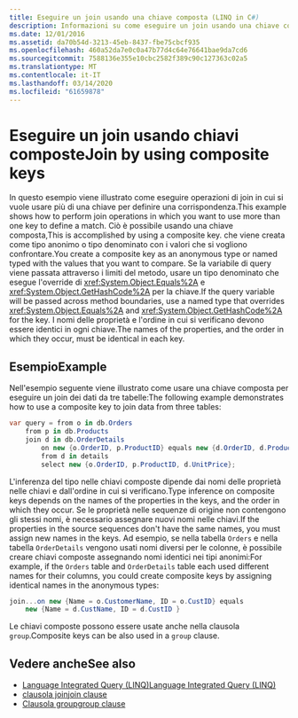 ```yaml
---
title: Eseguire un join usando una chiave composta (LINQ in C#)
description: Informazioni su come eseguire un join usando una chiave composta in LINQ.
ms.date: 12/01/2016
ms.assetid: da70b54d-3213-45eb-8437-fbe75cbcf935
ms.openlocfilehash: 460a52da7e0c0a47b77d4c64e76641bae9da7cd6
ms.sourcegitcommit: 7588136e355e10cbc2582f389c90c127363c02a5
ms.translationtype: MT
ms.contentlocale: it-IT
ms.lasthandoff: 03/14/2020
ms.locfileid: "61659878"
---
```

# <a name="join-by-using-composite-keys"></a><span data-ttu-id="a169c-103">Eseguire un join usando chiavi composte</span><span class="sxs-lookup"><span data-stu-id="a169c-103">Join by using composite keys</span></span>

<span data-ttu-id="a169c-104">In questo esempio viene illustrato come eseguire operazioni di join in cui si vuole usare più di una chiave per definire una corrispondenza.</span><span class="sxs-lookup"><span data-stu-id="a169c-104">This example shows how to perform join operations in which you want to use more than one key to define a match.</span></span> <span data-ttu-id="a169c-105">Ciò è possibile usando una chiave composta,</span><span class="sxs-lookup"><span data-stu-id="a169c-105">This is accomplished by using a composite key.</span></span> <span data-ttu-id="a169c-106">che viene creata come tipo anonimo o tipo denominato con i valori che si vogliono confrontare.</span><span class="sxs-lookup"><span data-stu-id="a169c-106">You create a composite key as an anonymous type or named typed with the values that you want to compare.</span></span> <span data-ttu-id="a169c-107">Se la variabile di query viene passata attraverso i limiti del metodo, usare un tipo denominato che esegue l'override di <xref:System.Object.Equals%2A> e <xref:System.Object.GetHashCode%2A> per la chiave.</span><span class="sxs-lookup"><span data-stu-id="a169c-107">If the query variable will be passed across method boundaries, use a named type that overrides <xref:System.Object.Equals%2A> and <xref:System.Object.GetHashCode%2A> for the key.</span></span> <span data-ttu-id="a169c-108">I nomi delle proprietà e l'ordine in cui si verificano devono essere identici in ogni chiave.</span><span class="sxs-lookup"><span data-stu-id="a169c-108">The names of the properties, and the order in which they occur, must be identical in each key.</span></span>

## <a name="example"></a><span data-ttu-id="a169c-109">Esempio</span><span class="sxs-lookup"><span data-stu-id="a169c-109">Example</span></span>

<span data-ttu-id="a169c-110">Nell'esempio seguente viene illustrato come usare una chiave composta per eseguire un join dei dati da tre tabelle:</span><span class="sxs-lookup"><span data-stu-id="a169c-110">The following example demonstrates how to use a composite key to join data from three tables:</span></span>

```csharp
var query = from o in db.Orders
    from p in db.Products
    join d in db.OrderDetails
        on new {o.OrderID, p.ProductID} equals new {d.OrderID, d.ProductID} into details
        from d in details
        select new {o.OrderID, p.ProductID, d.UnitPrice};
```

<span data-ttu-id="a169c-111">L'inferenza del tipo nelle chiavi composte dipende dai nomi delle proprietà nelle chiavi e dall'ordine in cui si verificano.</span><span class="sxs-lookup"><span data-stu-id="a169c-111">Type inference on composite keys depends on the names of the properties in the keys, and the order in which they occur.</span></span> <span data-ttu-id="a169c-112">Se le proprietà nelle sequenze di origine non contengono gli stessi nomi, è necessario assegnare nuovi nomi nelle chiavi.</span><span class="sxs-lookup"><span data-stu-id="a169c-112">If the properties in the source sequences don't have the same names, you must assign new names in the keys.</span></span> <span data-ttu-id="a169c-113">Ad esempio, se nella tabella `Orders` e nella tabella `OrderDetails` vengono usati nomi diversi per le colonne, è possibile creare chiavi composte assegnando nomi identici nei tipi anonimi:</span><span class="sxs-lookup"><span data-stu-id="a169c-113">For example, if the `Orders` table and `OrderDetails` table each used different names for their columns, you could create composite keys by assigning identical names in the anonymous types:</span></span>

```csharp
join...on new {Name = o.CustomerName, ID = o.CustID} equals
    new {Name = d.CustName, ID = d.CustID }
```

<span data-ttu-id="a169c-114">Le chiavi composte possono essere usate anche nella clausola `group`.</span><span class="sxs-lookup"><span data-stu-id="a169c-114">Composite keys can be also used in a `group` clause.</span></span>

## <a name="see-also"></a><span data-ttu-id="a169c-115">Vedere anche</span><span class="sxs-lookup"><span data-stu-id="a169c-115">See also</span></span>

- [<span data-ttu-id="a169c-116">Language Integrated Query (LINQ)</span><span class="sxs-lookup"><span data-stu-id="a169c-116">Language Integrated Query (LINQ)</span></span>](index.md)
- [<span data-ttu-id="a169c-117">clausola join</span><span class="sxs-lookup"><span data-stu-id="a169c-117">join clause</span></span>](../language-reference/keywords/join-clause.md)
- [<span data-ttu-id="a169c-118">Clausola group</span><span class="sxs-lookup"><span data-stu-id="a169c-118">group clause</span></span>](../language-reference/keywords/group-clause.md)
